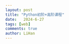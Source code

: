 ```yaml
---
layout: post
title: "Python初阶+高阶课程"
date:   2024-6-27
tags: [web]
comments: true
author: LiHan
---
```

